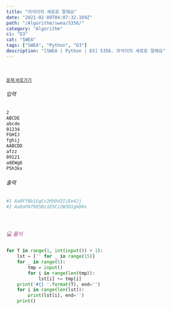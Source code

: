 ```yaml
---
title: "의석이의 세로로 말해요"
date: "2021-02-09T04:07:32.169Z"
path: "/Algorithm/swea/5356/"
category: "Algorithm"
ci: "D3"
cat: "SWEA"
tags: ["SWEA", "Python", "D3"]
description: "[SWEA | Python | D3] 5356. 의석이의 세로로 말해요"
---
```


<br />

<a href="https://swexpertacademy.com/main/code/problem/problemDetail.do?problemLevel=3&contestProbId=AWVWgkP6sQ0DFAUO&categoryId=AWVWgkP6sQ0DFAUO&categoryType=CODE&problemTitle=&orderBy=FIRST_REG_DATETIME&selectCodeLang=PYTHON&select-1=3&pageSize=10&pageIndex=3"><small>문제 바로가기</small></a>

###### 입력

```sh
2
ABCDE
abcde
01234
FGHIJ
fghij
AABCDD
afzz
09121
a8EWg6
P5h3kx
```

###### 출력

```sh
#1 Aa0FfBb1GgCc2HhDd3IiEe4Jj
#2 Aa0aPAf985Bz1EhCz2W3D1gkD6x
```

<br />

##### <h5 style="color:#C587AE;">💻 풀이</h5>

```python
for T in range(1, int(input()) + 1):
    lst = ['' for _ in range(15)]
    for _ in range(5):
        tmp = input()
        for i in range(len(tmp)):
            lst[i] += tmp[i]
    print('#{} '.format(T), end='')
    for i in range(len(lst)):
        print(lst[i], end='')
    print()
```

